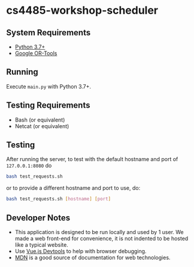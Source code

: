 # cs4485-workshop-scheduler

## System Requirements
 - [Python 3.7+ ](https://www.python.org/downloads/)
 - [Google OR-Tools](https://developers.google.com/optimization/install)

## Running

Execute `main.py` with Python 3.7+.

## Testing Requirements
 * Bash (or equivalent)
 * Netcat (or equivalent)

## Testing
After running the server, to test with the default hostname and port of
`127.0.0.1:8080` do
```bash
bash test_requests.sh
```

or to provide a different hostname and port to use, do:
```bash
bash test_requests.sh [hostname] [port]
```

## Developer Notes

- This application is designed to be run locally and used by 1 user. We made a web front-end for convenience, it is not indented to be hosted like a typical website.
- Use [Vue.js Devtools](https://github.com/vuejs/vue-devtools#installation) to help with browser debugging.
- [MDN](https://developer.mozilla.org/en-US/) is a good source of documentation for web technologies.
